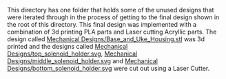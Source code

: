 This directory has one folder that holds some of the unused designs that were iterated through in the process of getting to the final design shown in the root of this directory. This final design was implemented with a combination of 3d printing PLA parts and Laser cutting Acryllic parts. The design called [Mechanical Designs/Base_and_Uke_Housing.stl](Base_and_Uke_Housing.stl) was 3d printed and the designs called [Mechanical Designs/top_solenoid_holder.svg](top_solenoid_holder.svg), [Mechanical Designs/middle_solenoid_holder.svg](middle_solenoid_holder.svg) and [Mechanical Designs/bottom_solenoid_holder.svg](bottom_solenoid_holder.svg) were cut out using a Laser Cutter.
